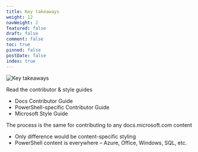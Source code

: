 ```yaml
---
title: Key takeaways
weight: 12
navWeight: 2
featured: false
draft: false
comment: false
toc: true
pinned: false
postDate: false
index: true
---
```

<!-- markdownlint-disable MD041 -->
![Key takeaways](./images/contributedocs/slide12.png)

Read the contributor & style guides

- Docs Contributor Guide
- PowerShell-specific Contributor Guide
- Microsoft Style Guide

The process is the same for contributing to any docs.microsoft.com content

- Only difference would be content-specific styling
- PowerShell content is everywhere – Azure, Office, Windows, SQL, etc.

